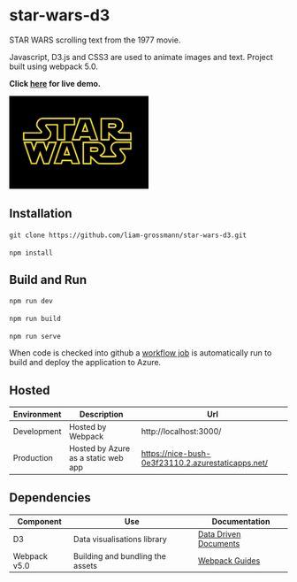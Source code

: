 # star-wars-d3

STAR WARS scrolling text from the 1977 movie.

Javascript, D3.js and CSS3 are used to animate images and text. Project built using webpack 5.0.

**Click [here](https://gentle-smoke-0903b9703.2.azurestaticapps.net/) for live demo.**

[<img src="src/assets/starwars.jpg" style="width: 50%; height: 50%" />](https://gentle-smoke-0903b9703.2.azurestaticapps.net/)





## Installation 


    git clone https://github.com/liam-grossmann/star-wars-d3.git

    npm install




## Build and Run 

    npm run dev

    npm run build

    npm run serve 


When code is checked into github a [workflow job](./.github/workflows/azure-static-web-apps-nice-bush-0e3f23110.yml) is automatically run to build and deploy the application to Azure.


## Hosted

| Environment  | Description                         | Url                                                |
| -------------| ----------------------------------- | -------------------------------------------------- |
| Development  | Hosted by Webpack                   | http://localhost:3000/                             | 
| Production   | Hosted by Azure as a static web app | https://nice-bush-0e3f23110.2.azurestaticapps.net/ |



## Dependencies

| Component     | Use                              | Documentation |
| ------------- | -------------------------------- | ------------------------------------------------ |
| D3            | Data visualisations library      | [Data Driven Documents](https://d3js.org/)       |
| Webpack v5.0  | Building and bundling the assets | [Webpack Guides](https://webpack.js.org/guides/) | 



